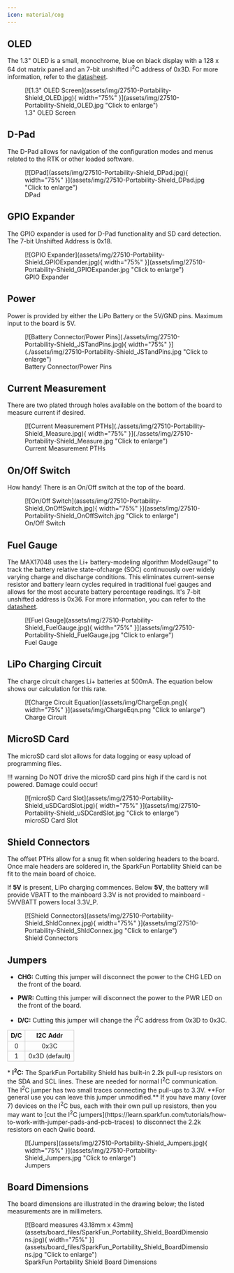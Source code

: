 ```yaml
---
icon: material/cog
---
```


## OLED
The 1.3" OLED is a small, monochrome, blue on black display with a 128 x 64 dot matrix panel and an 7-bit unshifted I<sup>2</sup>C address of 0x3D. For more information, refer to the [datasheet](https://cdn.sparkfun.com/assets/learn_tutorials/3/0/8/SSD1306.pdf).

<figure markdown>
[![1.3" OLED Screen](assets/img/27510-Portability-Shield_OLED.jpg){ width="75%" }](assets/img/27510-Portability-Shield_OLED.jpg "Click to enlarge")
<figcaption markdown>1.3" OLED Screen</figcaption>
</figure>

	


## D-Pad

The D-Pad allows for navigation of the configuration modes and menus related to the RTK or other loaded software. 

<figure markdown>
[![DPad](assets/img/27510-Portability-Shield_DPad.jpg){ width="75%" }](assets/img/27510-Portability-Shield_DPad.jpg "Click to enlarge")
<figcaption markdown>DPad</figcaption>
</figure>



## GPIO Expander

The GPIO expander is used for D-Pad functionality and SD card detection. The 7-bit Unshifted Address is 0x18.

<figure markdown>
[![GPIO Expander](assets/img/27510-Portability-Shield_GPIOExpander.jpg){ width="75%" }](assets/img/27510-Portability-Shield_GPIOExpander.jpg "Click to enlarge")
<figcaption markdown>GPIO Expander</figcaption>
</figure>


## Power

Power is provided by either the LiPo Battery or the 5V/GND pins. Maximum input to the board is 5V. 

<figure markdown>
[![Battery Connector/Power Pins](./assets/img/27510-Portability-Shield_JSTandPins.jpg){ width="75%" }](./assets/img/27510-Portability-Shield_JSTandPins.jpg "Click to enlarge")
<figcaption markdown>Battery Connector/Power Pins</figcaption>
</figure>

## Current Measurement 

There are two plated through holes available on the bottom of the board to measure current if desired. 

<figure markdown>
[![Current Measurement PTHs](./assets/img/27510-Portability-Shield_Measure.jpg){ width="75%" }](./assets/img/27510-Portability-Shield_Measure.jpg "Click to enlarge")
<figcaption markdown>Current Measurement PTHs</figcaption>
</figure>

## On/Off Switch

How handy! There is an On/Off switch at the top of the board. 

<figure markdown>
[![On/Off Switch](assets/img/27510-Portability-Shield_OnOffSwitch.jpg){ width="75%" }](assets/img/27510-Portability-Shield_OnOffSwitch.jpg "Click to enlarge")
<figcaption markdown>On/Off Switch</figcaption>
</figure>



## Fuel Gauge

The MAX17048 uses the Li+ battery-modeling algorithm ModelGauge™ to track the battery relative state-ofcharge (SOC) continuously over widely varying charge and discharge conditions. This eliminates current-sense resistor and battery learn cycles required in traditional fuel gauges and allows for the most accurate battery percentage readings. It's 7-bit unshifted address is 0x36. For more information, you can refer to the [datasheet](https://cdn.sparkfun.com/assets/5/2/7/6/6/MAX17048-MAX17049.pdf). 

<figure markdown>
[![Fuel Gauge](assets/img/27510-Portability-Shield_FuelGauge.jpg){ width="75%" }](assets/img/27510-Portability-Shield_FuelGauge.jpg "Click to enlarge")
<figcaption markdown>Fuel Gauge</figcaption>
</figure>

## LiPo Charging Circuit

The charge circuit charges Li+ batteries at 500mA. The equation below shows our calculation for this rate. 


<figure markdown>
[![Charge Circuit Equation](assets/img/ChargeEqn.png){ width="75%" }](assets/img/ChargeEqn.png "Click to enlarge")
<figcaption markdown>Charge Circuit</figcaption>
</figure>


## MicroSD Card

The microSD card slot allows for data logging or easy upload of programming files. 

!!! warning
	Do NOT drive the microSD card pins high if the card is not powered. Damage could occur! 

<figure markdown>
[![microSD Card Slot](assets/img/27510-Portability-Shield_uSDCardSlot.jpg){ width="75%" }](assets/img/27510-Portability-Shield_uSDCardSlot.jpg "Click to enlarge")
<figcaption markdown>microSD Card Slot</figcaption>
</figure>


<!-- ## Battery Charging Circuit

<figure markdown>
[![Charge Circuit Equation](assets/img/chargeCircuitEquations.jpg){ width="75%" }](assets/img/chargeCircuitEquations.jpg "Click to enlarge")
<figcaption markdown>Charge Circuit</figcaption>
</figure>

-->


## Shield Connectors

The offset PTHs allow for a snug fit when soldering headers to the board. Once male headers are soldered in, the SparkFun Portability Shield can be fit to the main board of choice. 

If <b>5V</b> is present, LiPo charging commences. Below <b>5V</b>, the battery will provide VBATT to the mainboard 3.3V is not provided to mainboard - 5V/VBATT powers local 3.3V_P. 


<figure markdown>
[![Shield Connectors](assets/img/27510-Portability-Shield_ShldConnex.jpg){ width="75%" }](assets/img/27510-Portability-Shield_ShldConnex.jpg "Click to enlarge")
<figcaption markdown>Shield Connectors</figcaption>
</figure>

## Jumpers


* <b>CHG:</b>
    Cutting this jumper will disconnect the power to the CHG LED on the front of the board. 

* <b>PWR:</b>
    Cutting this jumper will disconnect the power to the PWR LED on the front of the board. 

* <b>D/C:</b>
    Cutting this jumper will change the I<sup>2</sup>C address from 0x3D to 0x3C.
<div style="text-align: center;">
    <table>
        <tr>
            <th style="text-align: center; border: solid 1px #cccccc;">D/C
            </th>
            <th style="text-align: center; border: solid 1px #cccccc;">I2C Addr
            </th>
        </tr>
        <tr>
            <td style="text-align: center; border: solid 1px #cccccc;">0
            </td>
            <td style="text-align: center; border: solid 1px #cccccc;">0x3C
            </td>
        </tr>
        <tr>
            <td style="text-align: center; border: solid 1px #cccccc;">1
            </td>
            <td style="text-align: center; border: solid 1px #cccccc;">0x3D (default)
            </td>
        </tr>
    </table>
</div>
* <b>I<sup>2</sup>C:</b>
	The SparkFun Portability Shield has built-in 2.2k pull-up resistors on the SDA and SCL lines. These are needed for normal I<sup>2</sup>C communication. The I<sup>2</sup>C jumper has two small traces connecting the pull-ups to 3.3V. **For general use you can leave this jumper unmodified.** If you have many (over 7) devices on the I<sup>2</sup>C bus, each with their own pull up resistors, then you may want to [cut the I<sup>2</sup>C jumpers](https://learn.sparkfun.com/tutorials/how-to-work-with-jumper-pads-and-pcb-traces) to disconnect the 2.2k resistors on each Qwiic board.



<figure markdown>
[![Jumpers](assets/img/27510-Portability-Shield_Jumpers.jpg){ width="75%" }](assets/img/27510-Portability-Shield_Jumpers.jpg "Click to enlarge")
<figcaption markdown>Jumpers</figcaption>
</figure>


## Board Dimensions

The board dimensions are illustrated in the drawing below; the listed measurements are in millimeters.

<figure markdown>
[![Board measures 43.18mm x 43mm](assets/board_files/SparkFun_Portability_Shield_BoardDimensions.jpg){ width="75%" }](assets/board_files/SparkFun_Portability_Shield_BoardDimensions.jpg "Click to enlarge")
<figcaption markdown>SparkFun Portability Shield Board Dimensions</figcaption>
</figure>

	